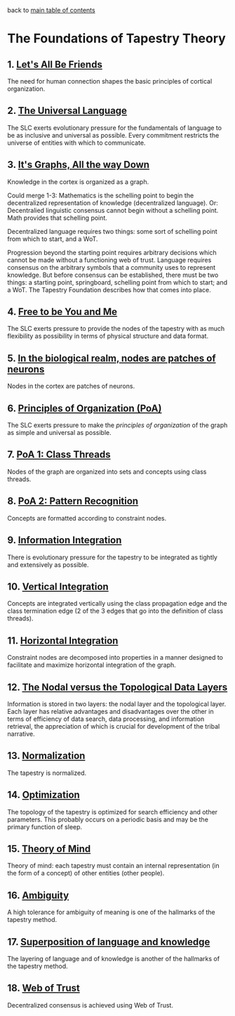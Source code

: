 back to [main table of contents](https://github.com/wds4/tribal-tapestry/blob/main/essays/bookJustification/README.md)

The Foundations of Tapestry Theory
=====

## 1. [Let's All Be Friends](https://github.com/wds4/tribal-tapestry/blob/main/essays/bookJustification/hypotheses/socialLinguisticConsensusHypothesis.md)
The need for human connection shapes the basic principles of cortical organization.

## 2. [The Universal Language](https://github.com/wds4/tribal-tapestry/blob/main/essays/bookJustification/hypotheses/schellingPointHypothesis.md)
The SLC exerts evolutionary pressure for the fundamentals of language to be as inclusive and universal as possible. Every commitment restricts the universe of entities with which to communicate.

## 3. [It's Graphs, All the way Down](https://github.com/wds4/tribal-tapestry/blob/main/essays/bookJustification/hypotheses/graphHypothesis.md)
Knowledge in the cortex is organized as a graph.

Could merge 1-3: 
Mathematics is the schelling point to begin the decentralized representation of knowledge (decentralized language).
Or: Decentralied linguistic consensus cannot begin without a schelling point. Math provides that schelling point.

Decentralized language requires two things: some sort of schelling point from which to start, and a WoT.

Progression beyond the starting point requires arbitrary decisions which cannot be made without a functioning web of trust.
Language requires consensus on the arbitrary symbols that a community uses to represent knowledge. But before consensus can be established, there must be two things: a starting point, springboard, schelling point from which to start; and a WoT. The Tapestry Foundation describes how that comes into place.

## 4. [Free to be You and Me](https://github.com/wds4/tribal-tapestry/blob/main/essays/bookJustification/hypotheses/nodeFlexibilityHypothesis.md)
The SLC exerts pressure to provide the nodes of the tapestry with as much flexibility as possibility in terms of physical structure and data format.

## 5. [In the biological realm, nodes are patches of neurons](https://github.com/wds4/tribal-tapestry/blob/main/essays/bookJustification/hypotheses/biologicalNodesAreNeuronsHypothesis.md)
Nodes in the cortex are patches of neurons.

## 6. [Principles of Organization (PoA)](https://github.com/wds4/tribal-tapestry/blob/main/essays/bookJustification/hypotheses/principlesOfOrganization.md)
The SLC exerts pressure to make the *principles of organization* of the graph as simple and universal as possible.

## 7. [PoA 1: Class Threads](https://github.com/wds4/tribal-tapestry/blob/main/essays/bookJustification/hypotheses/classThreadsHypothesis.md)
Nodes of the graph are organized into sets and concepts using class threads.

## 8. [PoA 2: Pattern Recognition](https://github.com/wds4/tribal-tapestry/blob/main/essays/bookJustification/hypotheses/constraints.md)
Concepts are formatted according to constraint nodes.

## 9. [Information Integration](https://github.com/wds4/tribal-tapestry/blob/main/essays/bookJustification/hypotheses/integrationMaximizationHypothesis.md)
There is evolutionary pressure for the tapestry to be integrated as tightly and extensively as possible.

## 10. [Vertical Integration](https://github.com/wds4/tribal-tapestry/blob/main/essays/bookJustification/hypotheses/verticalIntegrationHypothesis.md)
Concepts are integrated vertically using the class propagation edge and the class termination edge (2 of the 3 edges that go into the definition of class threads).

## 11. [Horizontal Integration](https://github.com/wds4/tribal-tapestry/blob/main/essays/bookJustification/hypotheses/objectHypothesis.md)
Constraint nodes are decomposed into properties in a manner designed to facilitate and maximize horizontal integration of the graph.

## 12. [The Nodal versus the Topological Data Layers](https://github.com/wds4/tribal-tapestry/blob/main/essays/bookJustification/hypotheses/dualDataLayersHypothesis.md)
Information is stored in two layers: the nodal layer and the topological layer. Each layer has relative advantages and disadvantages over the other in terms of efficiency of data search, data processing, and information retrieval, the appreciation of which is crucial for development of the tribal narrative.

## 13. [Normalization](https://github.com/wds4/tribal-tapestry/blob/main/essays/bookJustification/hypotheses/normalizationHypothesis.md)
The tapestry is normalized.

## 14. [Optimization](https://github.com/wds4/tribal-tapestry/blob/main/essays/bookJustification/hypotheses/optimizationHypothesis.md)
The topology of the tapestry is optimized for search efficiency and other parameters. This probably occurs on a periodic basis and may be the primary function of sleep.

## 15. [Theory of Mind](https://github.com/wds4/tribal-tapestry/blob/main/essays/bookJustification/hypotheses/theoryOfMindHypothesis.md)
Theory of mind: each tapestry must contain an internal representation (in the form of a concept) of other entities (other people).

## 16. [Ambiguity](https://github.com/wds4/tribal-tapestry/blob/main/essays/bookJustification/hypotheses/ambiguityHypothesis.md)
A high tolerance for ambiguity of meaning is one of the hallmarks of the tapestry method.

## 17. [Superposition of language and knowledge](https://github.com/wds4/tribal-tapestry/blob/main/essays/bookJustification/hypotheses/superpositionOfLanguage.md)
The layering of language and of knowledge is another of the hallmarks of the tapestry method.

## 18. [Web of Trust](https://github.com/wds4/tribal-tapestry/blob/main/essays/bookJustification/hypotheses/webOfTrustHypothesis.md)
Decentralized consensus is achieved using Web of Trust.
